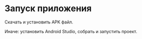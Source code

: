 # Запуск приложения

Скачать и установить APK файл.

Иначе: установить Android Studio, собрать и запустить проект.